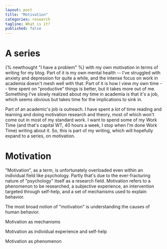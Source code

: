```yaml
---
layout: post
title: "Motivation"
categories: research
tagline: What is it?
published: false
---
```


# A series

{% newthought "I have a problem" %} with my own motivation in terms of writing for my blog. Part of it is my own mental health -- I've struggled with anxiety and depression for quite a while, and the intense focus on work in academia doesn't mesh well with that. Part of it is how I view my own time -- time spent on "productive" things is better, but it takes more out of me. Something I've slowly realized about my time in academia is that it's a job, which seems obvious but takes time for the implications to sink in.

Part of an academic's job is outreach. I have spent a _lot_ of time reading and learning and doing motivation research and theory, most of which won't come out in most of my standard work. I want to spend some of my Work Time (and that's capital WT, 40 hours a week, I stop when I'm done Work Time) writing about it. So, this is part of my writing, which will hopefully expand to a series, on motivation.

# Motivation

"Motivation", as a term, is unfortunately overloaded even within an individual field like psychology. Partly that's due to the ever-fracturing nature of "psychology" itself as a research field. Motivation refers to a phenomenon to be researched, a subjective experience, an intervention targeted through self-help, and a set of mechanisms used to explain behavior.

The most broad notion of "motivation" is understanding the causes of human behavior.

Motivation as mechanisms

Motivation as individual experience and self-help

Motivation as phenomenon
